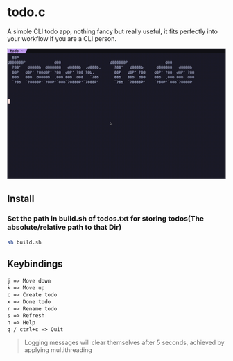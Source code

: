# todo.c

A simple CLI todo app, nothing fancy but really useful, it fits perfectly into your workflow if you are a CLI person.

![todo.c GIF](https://github.com/ye-junzhe/Images/blob/main/todo.c/todo.c.gif?raw=true)

## Install

### Set the path in build.sh of todos.txt for storing todos(The absolute/relative path to that Dir)

```bash
sh build.sh
```

## Keybindings

```
j => Move down
k => Move up
c => Create todo
x => Done todo
r => Rename todo
s => Refresh
h => Help
q / ctrl+c => Quit
```

> Logging messages will clear themselves after 5 seconds, achieved by applying multithreading
